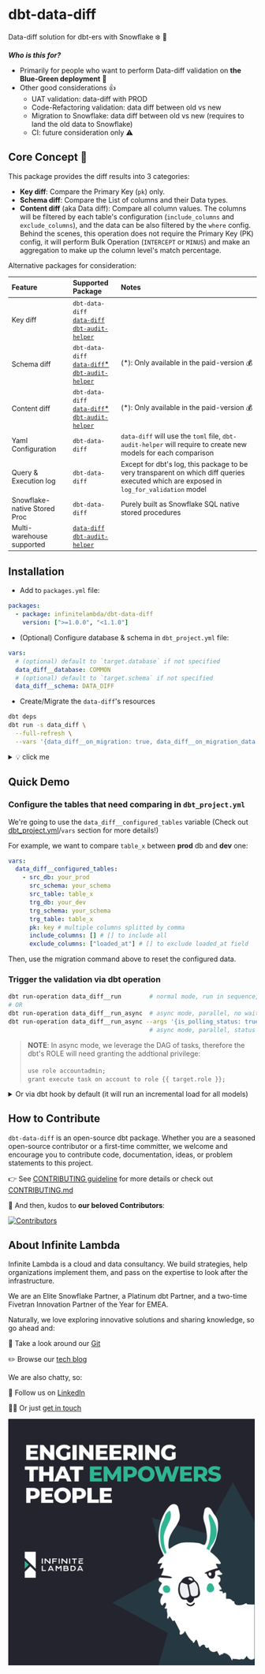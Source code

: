<!-- markdownlint-disable no-inline-html -->
# dbt-data-diff

Data-diff solution for dbt-ers with Snowflake ❄️ 🚀

**_Who is this for?_**

- Primarily for people who want to perform Data-diff validation on **the Blue-Green deployment** 🌟
- Other good considerations 👍
  - UAT validation: data-diff with PROD
  - Code-Refactoring validation: data diff between old vs new
  - Migration to Snowflake: data diff between old vs new (requires to land the old data to Snowflake)
  - CI: future consideration only ⚠️

## Core Concept 🌟

This package provides the diff results into 3 categories:

- **Key diff**: Compare the Primary Key (`pk`) only.
- **Schema diff**: Compare the List of columns and their Data types.
- **Content diff** (aka Data diff): Compare all column values. The columns will be filtered by each table's configuration (`include_columns` and `exclude_columns`), and the data can be also filtered by the `where` config. Behind the scenes, this operation does not require the Primary Key (PK) config, it will perform Bulk Operation (`INTERCEPT` or `MINUS`) and make an aggregation to make up the column level's match percentage.

Alternative packages for consideration:

| Feature                                         | Supported Package                                               | Notes                           |
|:------------------------------------------------|:----------------------------------------------------------------|:--------------------------------|
| Key diff                                        | `dbt-data-diff`<br>[`data-diff`](https://github.com/datafold/data-diff)<br>[`dbt-audit-helper`](https://github.com/dbt-labs/dbt-audit-helper) | |
| Schema diff                                     | `dbt-data-diff`<br>[`data-diff`*](https://github.com/datafold/data-diff)<br>[`dbt-audit-helper`](https://github.com/dbt-labs/dbt-audit-helper) | (*): Only available in the paid-version 💰 |
| Content diff                                    | `dbt-data-diff`<br>[`data-diff`*](https://github.com/datafold/data-diff)<br>[`dbt-audit-helper`](https://github.com/dbt-labs/dbt-audit-helper) | (*): Only available in the paid-version 💰 |
| Yaml Configuration                              | `dbt-data-diff` | `data-diff` will use the `toml` file, `dbt-audit-helper` will require to create new models for each comparison |
| Query & Execution log                           | `dbt-data-diff` | Except for dbt's log, this package to be very transparent on which diff queries executed which are exposed in `log_for_validation` model |
| Snowflake-native Stored Proc                    | `dbt-data-diff` | Purely built as Snowflake SQL native stored procedures |
| Multi-warehouse supported                       | [`data-diff`](https://github.com/datafold/data-diff)<br>[`dbt-audit-helper`](https://github.com/dbt-labs/dbt-audit-helper) | |

## Installation

- Add to `packages.yml` file:

```yml
packages:
  - package: infinitelambda/dbt-data-diff
    version: [">=1.0.0", "<1.1.0"]
```

- (Optional) Configure database & schema in `dbt_project.yml` file:

```yml
vars:
  # (optional) default to `target.database` if not specified
  data_diff__database: COMMON
  # (optional) default to `target.schema` if not specified
  data_diff__schema: DATA_DIFF
```

- Create/Migrate the `data-diff`'s resources

```bash
dbt deps
dbt run -s data_diff \
  --full-refresh \
  --vars '{data_diff__on_migration: true, data_diff__on_migration_data: true, data_diff__full_refresh: true}'
```

<details> <!-- markdownlint-disable no-inline-html -->
  <summary>💡 click me</summary>

In the above:

- `--full-refresh` and `data_diff__full_refresh`: To re-create all data-diff models
- `data_diff__on_migration: true`: To re-create the stored procedures
- `data_diff__on_migration_data: true`: To reset the configured data

</details>

## Quick Demo

### Configure the tables that need comparing in `dbt_project.yml`

We're going to use the `data_diff__configured_tables` variable (Check out [dbt_project.yml](./dbt_project.yml)/`vars` section for more details!)

For example, we want to compare `table_x` between **prod** db and **dev** one:

```yaml
vars:
  data_diff__configured_tables:
    - src_db: your_prod
      src_schema: your_schema
      src_table: table_x
      trg_db: your_dev
      trg_schema: your_schema
      trg_table: table_x
      pk: key # multiple columns splitted by comma
      include_columns: [] # [] to include all
      exclude_columns: ["loaded_at"] # [] to exclude loaded_at field
```

Then, use the migration command above to reset the configured data.

### Trigger the validation via dbt operation

```bash
dbt run-operation data_diff__run        # normal mode, run in sequence, wait unitl finished
# OR
dbt run-operation data_diff__run_async  # async mode, parallel, no waiting
dbt run-operation data_diff__run_async --args '{is_polling_status: true}'
                                        # async mode, parallel, status polling
```

> **NOTE**: In async mode, we leverage the DAG of tasks, therefore the dbt's ROLE will need granting the addtional privilege:</br></br>
> `use role accountadmin;`<br>
> `grant execute task on account to role {{ target.role }};`</br>

<details> <!-- markdownlint-disable no-inline-html -->
  <summary>Or via dbt hook by default (it will run an incremental load for all models)</summary>

```yaml
# dbt_project.yml

# normal mode
on-run-end
  - > # run data-diff hook
    {% if var("data_diff__on_run_hook", false) %}
      {{ data_diff.data_diff__run(in_hook=true) }}
    {% endif %}

# async mode
on-run-end
  - > # run data-diff hook
    {% if var("data_diff__on_run_hook", false) %}
      {{ data_diff.data_diff__run_async(in_hook=true) }}
    {% endif %}

```

```bash
# terminal
dbt run -s data_diff --vars '{data_diff__on_run_hook: true}'
```

</details>

<!-- [![Watch the video](TODO.gif)](TODO) -->

## How to Contribute

`dbt-data-diff` is an open-source dbt package. Whether you are a seasoned open-source contributor or a first-time committer, we welcome and encourage you to contribute code, documentation, ideas, or problem statements to this project.

👉 See [CONTRIBUTING guideline](https://data-diff.iflambda.com/latest/nav/dev/contributing.html) for more details or check out [CONTRIBUTING.md](./CONTRIBUTING.md)

🌟 And then, kudos to **our beloved Contributors**:

<a href="https://github.com/infinitelambda/dbt-data-diff/graphs/contributors">
  <img src="https://contrib.rocks/image?repo=infinitelambda/dbt-data-diff" alt="Contributors" />
</a>

## About Infinite Lambda

Infinite Lambda is a cloud and data consultancy. We build strategies, help organizations implement them, and pass on the expertise to look after the infrastructure.

We are an Elite Snowflake Partner, a Platinum dbt Partner, and a two-time Fivetran Innovation Partner of the Year for EMEA.

Naturally, we love exploring innovative solutions and sharing knowledge, so go ahead and:

🔧 Take a look around our [Git](https://github.com/infinitelambda)

✏️ Browse our [tech blog](https://infinitelambda.com/category/tech-blog/)

We are also chatty, so:

👀 Follow us on [LinkedIn](https://www.linkedin.com/company/infinite-lambda/)

👋🏼 Or just [get in touch](https://infinitelambda.com/contacts/)

[<img src="https://raw.githubusercontent.com/infinitelambda/cdn/1.0.0/general/images/GitHub-About-Section-1080x1080.png" alt="About IL" width="500">](https://infinitelambda.com/)
